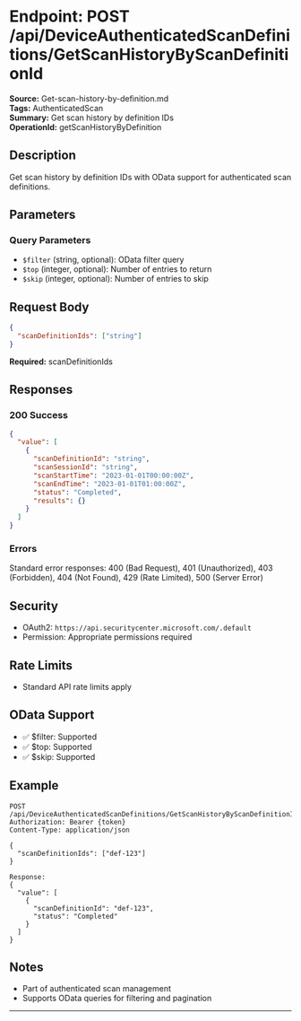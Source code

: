 # Endpoint: POST /api/DeviceAuthenticatedScanDefinitions/GetScanHistoryByScanDefinitionId

**Source:** Get-scan-history-by-definition.md  
**Tags:** AuthenticatedScan  
**Summary:** Get scan history by definition IDs  
**OperationId:** getScanHistoryByDefinition

## Description
Get scan history by definition IDs with OData support for authenticated scan definitions.

## Parameters
### Query Parameters
- `$filter` (string, optional): OData filter query
- `$top` (integer, optional): Number of entries to return
- `$skip` (integer, optional): Number of entries to skip

## Request Body
```json
{
  "scanDefinitionIds": ["string"]
}
```
**Required:** scanDefinitionIds

## Responses
### 200 Success
```json
{
  "value": [
    {
      "scanDefinitionId": "string",
      "scanSessionId": "string",
      "scanStartTime": "2023-01-01T00:00:00Z",
      "scanEndTime": "2023-01-01T01:00:00Z",
      "status": "Completed",
      "results": {}
    }
  ]
}
```

### Errors
Standard error responses: 400 (Bad Request), 401 (Unauthorized), 403 (Forbidden), 404 (Not Found), 429 (Rate Limited), 500 (Server Error)

## Security
- OAuth2: `https://api.securitycenter.microsoft.com/.default`
- Permission: Appropriate permissions required

## Rate Limits
- Standard API rate limits apply

## OData Support
- ✅ $filter: Supported
- ✅ $top: Supported
- ✅ $skip: Supported

## Example
```http
POST /api/DeviceAuthenticatedScanDefinitions/GetScanHistoryByScanDefinitionId
Authorization: Bearer {token}
Content-Type: application/json

{
  "scanDefinitionIds": ["def-123"]
}

Response:
{
  "value": [
    {
      "scanDefinitionId": "def-123",
      "status": "Completed"
    }
  ]
}
```

## Notes
- Part of authenticated scan management
- Supports OData queries for filtering and pagination

---
